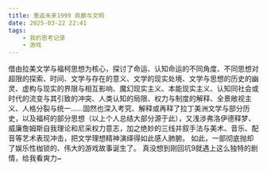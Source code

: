 ```yaml
---
title: 重返未来1999 疯癫与文明
date: 2025-03-22 22:41
tags: 
    - 我的思考记录
    - 游戏
---
```



借由拉美文学与福柯思想为核心，<!--more-->探讨了命运、认知命运的不同角度、不同思想对超限的探索、时间、文学与存在的意义、文学的现实处境、文学与思想的历史的幽灵、虚构与现实的界限与相互影响、魔幻现实主义、本能现实主义、认知同社会或时代的流变与其引致的冲突、人类认知的局限、权力与制度的解释、全景敞视主义、人格分裂与统一……固然也深入考究、解释或再释了拉丁美洲文学与部分历史，以及福柯的部分思想（以上个人总结大部分源于此），又浅涉弗洛伊德释梦、威廉詹姆斯自我理论和尼采权力意志，加之绝妙的三线并叙手法与美术、音乐、配音等艺术表现冲击，把文学理想精神演绎得如此感人肺腑。
如此，一部彻底抛却了娱乐性枷锁的、伟大的游戏故事诞生了。
真没想到刚回坑9就遇上这么独特的剧情，给我看爽力~